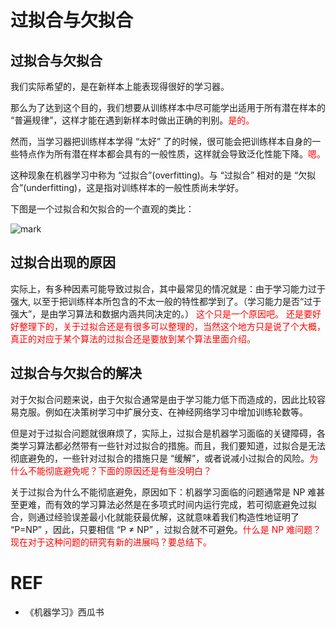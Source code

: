 # 过拟合与欠拟合


## 过拟合与欠拟合

我们实际希望的，是在新样本上能表现得很好的学习器。

那么为了达到这个目的，我们想要从训练样本中尽可能学出适用于所有潜在样本的 “普遍规律”，这样才能在遇到新样本时做出正确的判别。<span style="color:red;">是的。</span>

然而，当学习器把训练样本学得 “太好” 了的时候，很可能会把训练样本自身的一些特点作为所有潜在样本都会具有的一般性质，这样就会导致泛化性能下降。<span style="color:red;">嗯。</span>

这种现象在机器学习中称为 “过拟合”(overfitting)。与 “过拟合” 相对的是 “欠拟合”(underfitting)，这是指对训练样本的一般性质尚未学好。

下图是一个过拟合和欠拟合的一个直观的类比：

![mark](http://pacdb2bfr.bkt.clouddn.com/blog/image/180727/fe3jiB3fFi.png?imageslim)

## 过拟合出现的原因

实际上，有多种因素可能导致过拟合，其中最常见的情况就是：由于学习能力过于强大, 以至于把训练样本所包含的不太一般的特性都学到了。（学习能力是否“过于强大”，是由学习算法和数据内涵共同决定的。） <span style="color:red;">这个只是一个原因吧。 还是要好好整理下的，关于过拟合还是有很多可以整理的，当然这个地方只是说了个大概，真正的对应于某个算法的过拟合还是要放到某个算法里面介绍。</span>

## 过拟合与欠拟合的解决

对于欠拟合问题来说，由于欠拟合通常是由于学习能力低下而造成的，因此比较容易克服。例如在决策树学习中扩展分支、在神经网络学习中增加训练轮数等。

但是对于过拟合问题就很麻烦了，实际上，过拟合是机器学习面临的关键障碍，各类学习算法都必然带有一些针对过拟合的措施。而且，我们要知道，过拟合是无法彻底避免的，一些针对过拟合的措施只是 “缓解”，或者说减小过拟合的风险。<span style="color:red;">为什么不能彻底避免呢？下面的原因还是有些没明白？</span>

关于过拟合为什么不能彻底避免，原因如下：机器学习面临的问题通常是 NP 难甚至更难，而有效的学习算法必然是在多项式时间内运行完成，若可彻底避免过拟合，则通过经验误差最小化就能获最优解，这就意味着我们构造性地证明了 “P=NP” ，因此，只要相信 “P ≠ NP” ，过拟合就不可避免。<span style="color:red;">什么是 NP 难问题？现在对于这种问题的研究有新的进展吗？要总结下。</span>



# REF

- 《机器学习》西瓜书

